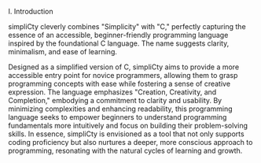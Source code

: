 I. Introduction

simpliCty cleverly combines "Simplicity" with "C," perfectly capturing the essence of an accessible, beginner-friendly programming language inspired by the foundational C language. The name suggests clarity, minimalism, and ease of learning.

Designed as a simplified version of C, simpliCty aims to provide a more accessible entry point for novice programmers, allowing them to grasp programming concepts with ease while fostering a sense of creative expression. The language emphasizes "Creation, Creativity, and Completion," embodying a commitment to clarity and usability. By minimizing complexities and enhancing readability, this programming language seeks to empower beginners to understand programming fundamentals more intuitively and focus on building their problem-solving skills. In essence, simpliCty is envisioned as a tool that not only supports coding proficiency but also nurtures a deeper, more conscious approach to programming, resonating with the natural cycles of learning and growth.

